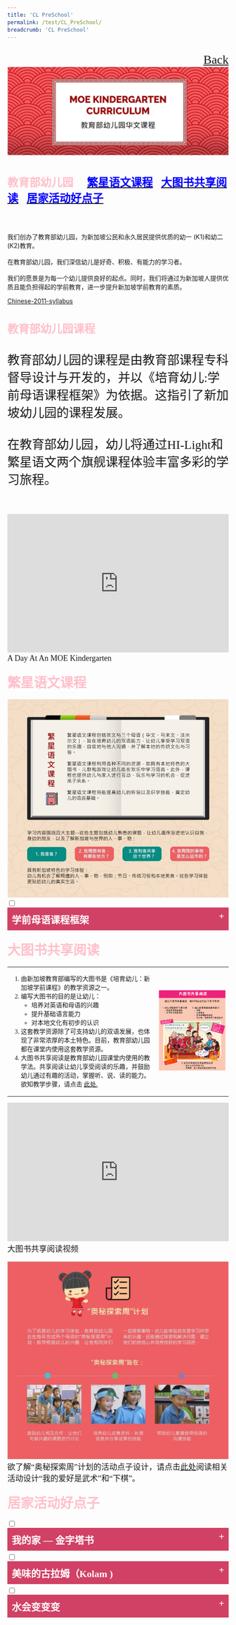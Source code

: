 ```yaml
---
title: 'CL PreSchool'
permalink: /test/CL_PreSchool/
breadcrumb: 'CL PreSchool'
---
```

<html>
<body>
<style>
  table {
  font-family: arial, sans-serif;
  border-collapse: collapse;
  width: 100%;
}

td{
  border: 1px solid #dddddd;
  text-align: left;
  padding: 8px;
  width:60%;
}
  .tab img{
   width: 80%;
 }
  
  * {
  box-sizing: border-box;
}

 .tab table {
   display: none;
}
.tab table:target {
  display: block;
}
  .column {
  float: left;
  width: 80%;
  padding: 5px;
}
.atab label {
    position: relative;
    display: block;
    background: #d14165;
    color: #fff;
    font-weight: 700;
    padding: 10px;
    cursor: pointer;
 }
 .row {
    display: flex;
    height: 8%;
}
 .atab label::after {
  content: "+";
  font-size: 22px;
  position: absolute;
  right: 10px;
  top: 7px;
  transition: all 0.4s;
}
 iframe{
border : 0;
width:100%;
}
 .atab input[type=checkbox]:checked + label::after,
.atab input[type=radio]:checked + label::after {
    content: 'x';
    right: 14px;
    top: 7px;
  //transform:rotate(-225deg);
   /* transform: rotate(90deg); */
}
.tab-content {
  overflow: hidden;
  display: none;
  width:100%; 
}
.atab{
  margin-bottom: 5px;
  width:100%;  
}
 
</style>
<p style="font-size:28px;font-family:KaiTi">
<a href="/gallery/华文学习展示区-chinese-exhibitions-a/moe-curriculum/" style="float:right;">Back</a><br/>
<img src="/images/CL-Presch-Header.jpg">
<p style="font-size:28px;font-family:KaiTi" ><h4 style="font-size:25px;font-family:KaiTi ;color:pink;">教育部幼儿园  &nbsp; &nbsp; 
 <a href="#C1" style="font-size:25px"><span style="color:blue;font-family:KaiTi">繁星语文课程</span></a>&nbsp;&nbsp;
 <a href="#C2" style="font-size:25px"><span style="color:blue;font-family:KaiTi">大图书共享阅读</span></a>&nbsp;&nbsp;
 <a href="#C3" style="font-size:25px"><span style="color:blue;font-family:KaiTi">居家活动好点子
</span></a> <br/><br/></h4>
我们创办了教育部幼儿园，为新加坡公民和永久居民提供优质的幼一 (K1)和幼二 (K2)教育。<br/><br/>
在教育部幼儿园，我们深信幼儿是好奇、积极、有能力的学习者。<br/><br/>
我们的愿景是为每一个幼儿提供良好的起点。同时，我们将通过为新加坡人提供优质且能负担得起的学前教育，进一步提升新加坡学前教育的素质。<br/>
</p>
<a href="#" target="_blank">Chinese-2011-syllabus</a>
  <h4 style="font-size:25px;font-family:KaiTi ;color:pink;">教育部幼儿园课程
</h4>
<p style="font-size:28px;font-family:KaiTi" >教育部幼儿园的课程是由教育部课程专科督导设计与开发的，并以《培育幼儿:学前母语课程框架》为依据。这指引了新加坡幼儿园的课程发展。<br/><br/>
在教育部幼儿园，幼儿将通过HI-Light和繁星语文两个旗舰课程体验丰富多彩的学习旅程。<br/><br/></p>

<iframe width="560" height="315" src="https://www.youtube.com/embed/QXvV21a-TqE" frameborder="0" allow="accelerometer; autoplay; encrypted-media; gyroscope; picture-in-picture" allowfullscreen></iframe><br/><span style="font-size:18px;font-family:KaiTi">A Day At An MOE Kindergarten </span>

<h4 id= "C1"><span style="font-size:30px;font-family:KaiTi ;color:pink;">繁星语文课程 </span></h4>
<img src="/images/CL-PreSch-starlight.jpg">
<div class="atab">
      <input id="tab-1" type="checkbox" name="tab">
   <label for="tab-1" style="font-family:KaiTi;font-size:22px" class="lbChPI">学前母语课程框架 </label>
     <div class="tab-content">
       <table>
       <tr>
         <td><p style="font-size:21px;font-family:KaiTi" >
    《培育幼儿:学前母语课程框架》的核心理念是:幼儿是好奇、积极、 有能力的母语学习者。持有这个理念的教师必能实现这套框架的愿景、 宗旨以及学习目标。<br/>
<br/>本框架的教学宗旨建立在教学愿景之上，教学宗旨和指导原则又能协助教师设计课堂教学。教师在根据指导原则进行课堂 教学时，应谨记课程学习目标，以实现母语教学的愿景。</p> 
</td>
<td>
  <p><img src="/images/CL-Pre-right.png"> </p>    
</td>
  </tr>
</table>
  </div></div>
 <h4 id="C2"><span style="font-size:30px;font-family:KaiTi ;color:pink;">大图书共享阅读 </span></h4>
 <table>
  <tr> 
    <td>
     <ol>
   <p> <li style="font-size:25x;font-family:KaiTi">由新加坡教育部编写的大图书是《培育幼儿：新加坡学前课程》的教学资源之一。
</li>
     <li style="font-size:25x;font-family:KaiTi">编写大图书的目的是让幼儿：
       <ul><li style="font-size:25x;font-family:KaiTi"> 培养对英语和母语的兴趣 </li>
         <li style="font-size:25x;font-family:KaiTi">提升基础语言能力</li>
         <li style="font-size:25x;font-family:KaiTi">对本地文化有初步的认识</li></ul>
         </li>
     <li style="font-size:25x;font-family:KaiTi">这套教学资源除了可支持幼儿的双语发展，也体现了非常浓厚的本土特色。目前，教育部幼儿园都在课堂内使用这套教学资源。</li>
     <li style="font-size:25x;font-family:KaiTi">大图书共享阅读是教育部幼儿园课堂内使用的教学法。共享阅读让幼儿享受阅读的乐趣，并鼓励幼儿通过有趣的活动，掌握听、说、读的能力。欲知教学步骤，请点击 <a href="https://www.nel.moe.edu.sg/resources/49064/49065">此处.</a></li></p>
</ol>
</td>
<td>
   <img src="/images/CL-Presch-right2.png">   
</td>
  </tr>
</table>

  <iframe width="560" height="315" src="https://www.youtube.com/embed/lnlNM2YJcOY" frameborder="0" allow="accelerometer; autoplay; encrypted-media; gyroscope; picture-in-picture" allowfullscreen></iframe>  <br/><span style="font-size:18px;font-family:KaiTi">大图书共享阅读视频</span><br/><br/>
<img src="/images/CL-PreSch-Discovery.jpg"> <br/><span style="font-size:18px;font-family:KaiTi">欲了解“奥秘探索周”计划的活动点子设计，请点击<a href="https://www.nel.moe.edu.sg/resources/49054/49062">此处</a>阅读相关活动设计“我的爱好是武术”和“下棋”。
</span>
<h4 id="C3"><span style="font-family:KaiTi;font-size:30px; color:pink;" >居家活动好点子</span></h4>
<div class="atab">
      <input id="tab-2" type="checkbox" name="tab">
   <label for="tab-2" style="font-family:KaiTi;font-size:22px" class="lbChPI">我的家 — 金字塔书
</label>
     <div class="tab-content">
       <p style="font-family:KaiTi;font-size:21px;">
       点子一<br/>
配合第二学段课程主题-我周围有谁，有哪些地方？<br/><br/>
         先和孩子介绍家里的不同地方，如：客厅、厨房、睡房等。接着，和孩子一起制作金字塔书。你可以点按以下链接，跟着视频做出属于孩子独特的金字塔书。孩子可以根据家里的情况画出不同的装饰。完成后，让孩子用金字塔书来说说自己在家的一日活动吧！</p>
 <iframe width="560" height="315" src="https://www.youtube.com/embed/mhJoflfcZWI" frameborder="0" allow="accelerometer; autoplay; encrypted-media; gyroscope; picture-in-picture" allowfullscreen></iframe> <br/><span style="font-size:18px;font-family:KaiTi">金字塔书制作视频
</span><br/>
</div></div>
<div class="atab">
      <input id="tab-3" type="checkbox" name="tab">
   <label for="tab-3" style="font-family:KaiTi;font-size:22px" class="lbChPI">美味的古拉姆（Kolam )
</label>
     <div class="tab-content">
       <p style="font-family:KaiTi;font-size:21px;">点子二：<br/>
         配合第三学段课程主题 - 我和谁共享这个世界？<br/><br/>
         古拉姆是兴都教徒在家门前地上的绘图装饰。
旧时，人们常受不同虫子干扰，于是用面粉或谷类在门前绘图，让虫子有食物吃，它们就不会进屋里。<br/><br/>
         古拉姆一般都是对称的图案。你可以结合古拉姆的习俗，和孩子在家绘制属于你们的古拉姆，而且，还是可以吃的古拉姆！选择一些家中即有的食材，例如：沙拉里不同种类的食材（水果、蔬菜、坚果、酱料等）、“一锅煮”的蔬菜杂烩食材、养生汤的药材等，然后进行“摆盘”以绘制古拉姆。你可以一边摆，一边说出食材；也可以为孩子录像，让孩子介绍自己设计的古拉姆
</p>
  <img src="/images/CL-preSch-Kolam.jpg">
  </div></div>
  <div class="atab">
      <input id="tab-4" type="checkbox" name="tab">
   <label for="tab-4" style="font-family:KaiTi;font-size:22px" class="lbChPI">水会变变变
</label>
     <div class="tab-content">
<table>
       <tr>
         <td><p style="font-size:21px;font-family:KaiTi" >
    点子三：<br/>
配合第四学段课程主题-我周围的事物是怎么运作的？<br/><br/>
           请让您的孩子观察一块冰溶化的过程，然后在纸上画出水的不同状态，并让他/她与您分享。您可以把观察时间分为三个阶段：开始、15分钟、45分钟，或根据孩子的兴趣进行调整。
</p> 
</td>
<td>
  <p><img src="/images/CL-PreSch-Water.jpg"> </p>    
</td>
  </tr>
</table>
  </div></div>
